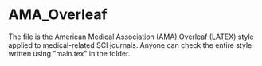 # AMA_Overleaf
The file is the American Medical Association (AMA) Overleaf (LATEX) style applied to medical-related SCI journals. Anyone can check the entire style written using "main.tex" in the folder.

